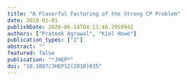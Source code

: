 ```yaml
---
title: "A Flavorful Factoring of the Strong CP Problem"
date: 2018-01-01
publishDate: 2020-06-14T04:21:46.295994Z
authors: ["Prateek Agrawal", "Kiel Howe"]
publication_types: ["2"]
abstract: ""
featured: false
publication: "*JHEP*"
doi: "10.1007/JHEP12(2018)035"
---
```


